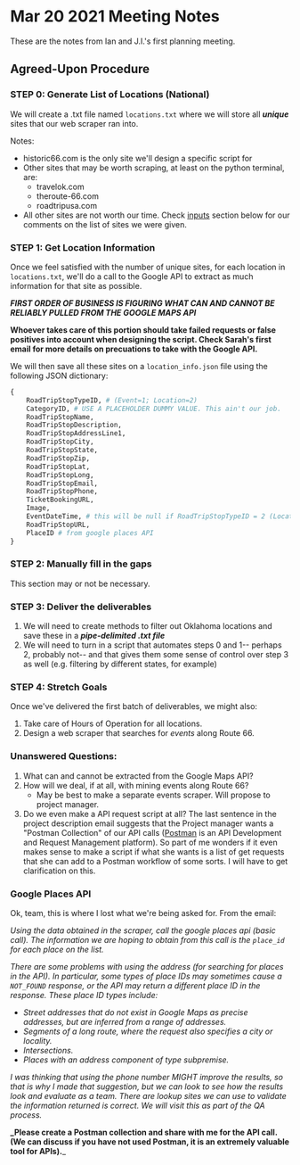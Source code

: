 # Mar 20 2021 Meeting Notes

These are the notes from Ian and J.I.'s first planning meeting.


## Agreed-Upon Procedure

### STEP 0: Generate List of Locations (National)

We will create a .txt file named `locations.txt` where we will store all **_unique_**  sites that our web scraper ran into.

Notes:
* historic66.com is the only site we'll design a specific script for
* Other sites that may be worth scraping, at least on the python terminal, are:
    * travelok.com
    * theroute-66.com
    * roadtripusa.com
* All other sites are not worth our time. Check [inputs](#inputs) section below for our comments on the list of sites we were given.

### STEP 1: Get Location Information

Once we feel satisfied with the number of unique sites, for each location in `locations.txt`, we'll do a call to the Google API to extract as much information for that site as possible.

**_FIRST ORDER OF BUSINESS IS FIGURING WHAT CAN AND CANNOT BE RELIABLY PULLED FROM THE GOOGLE MAPS API_**

**Whoever takes care of this portion should take failed requests or false positives into account when designing the script. Check Sarah's first email for more details on precuations to take with the Google API.**

We will then save all these sites on a `location_info.json` file using the following JSON dictionary:

```python
{
    RoadTripStopTypeID, # (Event=1; Location=2)
    CategoryID, # USE A PLACEHOLDER DUMMY VALUE. This ain't our job.
    RoadTripStopName, 
    RoadTripStopDescription,
    RoadTripStopAddressLine1,
    RoadTripStopCity,
    RoadTripStopState,
    RoadTripStopZip,
    RoadTripStopLat,
    RoadTripStopLong,
    RoadTripStopEmail,
    RoadTripStopPhone,
    TicketBookingURL,
    Image, 
    EventDateTime, # this will be null if RoadTripStopTypeID = 2 (Location)
    RoadTripStopURL,
    PlaceID # from google places API
}
```

### STEP 2: Manually fill in the gaps

This section may or not be necessary.

### STEP 3: Deliver the deliverables

1. We will need to create methods to filter out Oklahoma locations and save these in a **_pipe-delimited .txt file_**
2. We will need to turn in a script that automates steps 0 and 1-- perhaps 2, probably not-- and that gives them some sense of control over step 3 as well (e.g. filtering by different states, for example)

### STEP 4: Stretch Goals

Once we've delivered the first batch of deliverables, we might also:

1. Take care of Hours of Operation for all locations.
2. Design a web scraper that searches for _events_ along Route 66.


### Unanswered Questions:

1. What can and cannot be extracted from the Google Maps API?
2. How will we deal, if at all, with mining events along Route 66?
    * May be best to make a separate events scraper. Will propose to project manager.
3. Do we even make a API request script at all? The last sentence in the project description email suggests that the Project manager wants a "Postman Collection" of our API calls ([Postman](https://postman.com) is an API Development and Request Management platform). So part of me wonders if it even makes sense to make a script if what she wants is a list of get requests that she can add to a Postman workflow of some sorts. I will have to get clarification on this.

### Google Places API

Ok, team, this is where I lost what we're being asked for. From the email:

_Using the data obtained in the scraper, call the google places api (basic call). The information we are hoping to obtain from this call is the `place_id` for each place on the list._

_There are some problems with using the address (for searching for places in the API). In particular, some types of place IDs may sometimes cause a `NOT_FOUND` response, or the API may return a different place ID in the response. These place ID types include:_
* _Street addresses that do not exist in Google Maps as precise addresses, but are inferred from a range of addresses._
* _Segments of a long route, where the request also specifies a city or locality._
* _Intersections._
* _Places with an address component of type subpremise._
 
_I was thinking that using the phone number MIGHT improve the results, so that is why I made that suggestion, but we can look to see how the results look and evaluate as a team.  There are lookup sites we can use to validate the information returned is correct.  We will visit this as part of the QA process._

**_Please create a Postman collection and share with me for the API call.  (We can discuss if you have not used Postman, it is an extremely valuable tool for APIs).**_ 
